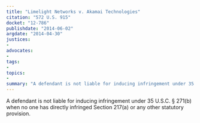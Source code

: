 ```yaml
---
title: "Limelight Networks v. Akamai Technologies"
citation: "572 U.S. 915"
docket: "12-786"
publishdate: "2014-06-02"
argdate: "2014-04-30"
justices:
- 
advocates:
- 
tags:
- 
topics:
- 
summary: "A defendant is not liable for inducing infringement under 35 U.S.C. § 271(b) when no one has directly infringed Section 217(a) or any other statutory provision."
---
```

A defendant is not liable for inducing infringement under 35 U.S.C. § 271(b) when no one has directly infringed Section 217(a) or any other statutory provision.


